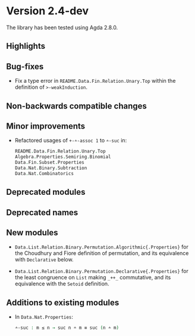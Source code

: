 Version 2.4-dev
===============

The library has been tested using Agda 2.8.0.

Highlights
----------

Bug-fixes
---------

* Fix a type error in `README.Data.Fin.Relation.Unary.Top` within the definition of `>-weakInduction`.

Non-backwards compatible changes
--------------------------------

Minor improvements
------------------

* Refactored usages of `+-∸-assoc 1` to `∸-suc` in:
  ```agda
  README.Data.Fin.Relation.Unary.Top
  Algebra.Properties.Semiring.Binomial
  Data.Fin.Subset.Properties
  Data.Nat.Binary.Subtraction
  Data.Nat.Combinatorics
  ```

Deprecated modules
------------------

Deprecated names
----------------

New modules
-----------

* `Data.List.Relation.Binary.Permutation.Algorithmic{.Properties}` for the Choudhury and Fiore definition of permutation, and its equivalence with `Declarative` below.

* `Data.List.Relation.Binary.Permutation.Declarative{.Properties}` for the least congruence on `List` making `_++_` commutative, and its equivalence with the `Setoid` definition.

Additions to existing modules
-----------------------------

* In `Data.Nat.Properties`:
  ```agda
  ∸-suc : m ≤ n → suc n ∸ m ≡ suc (n ∸ m)
  ```

